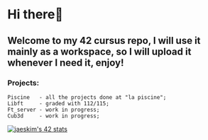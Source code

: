 # Hi there👋
## Welcome to my 42 cursus repo, I will use it mainly as a workspace, so I will upload it whenever I need it, enjoy!
### Projects:
```
Piscine   - all the projects done at "la piscine";
Libft     - graded with 112/115;
Ft_server - work in progress;
Cub3d     - work in progress;
```
[![jaeskim's 42 stats](https://badge42.herokuapp.com/api/stats/jkosiara)](https://github.com/JaeSeoKim/badge42)
<!--
**aka-Eiji/aka-Eiji** is a ✨ _special_ ✨ repository because its `README.md` (this file) appears on your GitHub profile.

Here are some ideas to get you started:

- 🔭 I’m currently working on ...
- 🌱 I’m currently learning ...
- 👯 I’m looking to collaborate on ...
- 🤔 I’m looking for help with ...
- 💬 Ask me about ...
- 📫 How to reach me: ...
- 😄 Pronouns: ...
- ⚡ Fun fact: ...
-->
